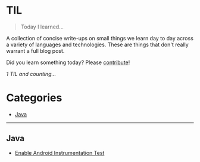 # TIL

> Today I learned...

A collection of concise write-ups on small things we learn day to day across a
variety of languages and technologies. These are things that don't really
warrant a full blog post.

Did you learn something today? Please [contribute](CONTRIBUTING.md)!

_1 TIL and counting..._

# Categories

* [Java](#Java)

---

## Java

- [Enable Android Instrumentation Test](2016/April/03/java-enable-android-instrumentation-testing.md)
